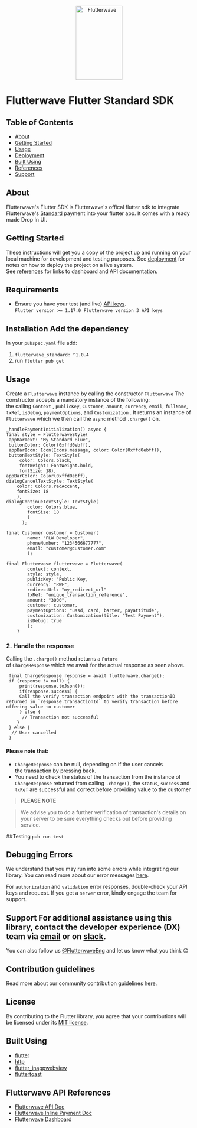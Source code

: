
<p align="center">  
   <img title="Flutterwave" height="200" src="https://flutterwave.com/images/logo-colored.svg" width="50%"/>  
</p>  

# Flutterwave Flutter Standard SDK

## Table of Contents

- [About](#about)
- [Getting Started](#getting-started)
- [Usage](#usage)
- [Deployment](#deployment)
- [Built Using](#build-tools)
- [References](#references)
- [Support](#support)

<a id="about"></a>
## About
Flutterwave's Flutter SDK is Flutterwave's offical flutter sdk to integrate Flutterwave's [Standard](https://developer.flutterwave.com/docs/flutterwave-standard) payment into your flutter app. It comes with a ready made Drop In UI.



<a id="getting-started"></a>

## Getting Started

These instructions will get you a copy of the project up and running on your local machine for development and testing purposes. See [deployment](#deployment) for notes on how to deploy the project on a live system.  
See [references](#references) for links to dashboard and API documentation.

## Requirements
- Ensure you have your test (and live) [API keys](https://developer.flutterwave.com/docs/api-keys).   
  ``` Flutter version >= 1.17.0 Flutterwave version 3 API keys ```

## Installation Add the dependency

In your `pubspec.yaml` file add:

1. `flutterwave_standard: ^1.0.4`
2. run `flutter pub get`  
   <a id="usage"></a>

## Usage

Create a `Flutterwave` instance by calling the constructor `Flutterwave` The constructor accepts a mandatory instance of the following:  
the calling `Context` , `publicKey`, `Customer`, `amount`, `currency`, `email`, `fullName`, `txRef`, `isDebug`, `paymentOptions`, and `Customization` . It returns an instance of `Flutterwave` which we then call the `async` method `.charge()` on.

    _handlePaymentInitialization() async { 
    final style = FlutterwaveStyle(
     appBarText: "My Standard Blue", 
     buttonColor: Color(0xffd0ebff), 
     appBarIcon: Icon(Icons.message, color: Color(0xffd0ebff)),
     buttonTextStyle: TextStyle( 
	     color: Colors.black, 
	     fontWeight: FontWeight.bold, 
	     fontSize: 18), 
    appBarColor: Color(0xffd0ebff), 
    dialogCancelTextStyle: TextStyle(
	    color: Colors.redAccent, 
	    fontSize: 18
	    ),
    dialogContinueTextStyle: TextStyle(
		    color: Colors.blue, 
		    fontSize: 18
		    ) 
		  ); 

    final Customer customer = Customer(
		    name: "FLW Developer", 
		    phoneNumber: "1234566677777", 
		    email: "customer@customer.com"
		    );  
		    
    final Flutterwave flutterwave = Flutterwave(
		    context: context, 
		    style: style, 
		    publicKey: "Public Key, 
		    currency: "RWF", 
		    redirectUrl: "my_redirect_url" 
		    txRef: "unique_transaction_reference", 
		    amount: "3000", 
		    customer: customer, 
		    paymentOptions: "ussd, card, barter, payattitude", 
		    customization: Customization(title: "Test Payment"),
		    isDebug: true
		    ); 
		} 

### 2. Handle the response

Calling the `.charge()` method returns a `Future`  
of `ChargeResponse` which we await for the actual response as seen above.



     final ChargeResponse response = await flutterwave.charge(); 
     if (response != null) { 
	     print(response.toJson()); 
		 if(response.success) { 
		 Call the verify transaction endpoint with the transactionID returned in `response.transactionId` to verify transaction before offering value to customer 
		 } else { 
		  // Transaction not successful 
		} 
	 } else {
	  // User cancelled 
	 }

#### Please note that:
- `ChargeResponse` can be null, depending on if the user cancels  
  the transaction by pressing back.
- You need to check the status of the transaction from the instance of `ChargeResponse` returned from calling `.charge()`, the `status`, `success` and `txRef` are successful and correct before providing value to the customer

>  **PLEASE NOTE**

> We advise you to do a further verification of transaction's details on your server to be sure everything checks out before providing service.  
<a id="deployment"></a>


##Testing
`pub run test`

## Debugging Errors
We understand that you may run into some errors while integrating our library. You can read more about our error messages [here](https://developer.flutterwave.com/docs/integration-guides/errors).

For `authorization` and `validation` error responses, double-check your API keys and request. If you get a `server` error, kindly engage the team for support.

<a id="support"></a>
## Support For additional assistance using this library, contact the developer experience (DX) team via [email](mailto:developers@flutterwavego.com) or on [slack](https://bit.ly/34Vkzcg).

You can also follow us [@FlutterwaveEng](https://twitter.com/FlutterwaveEng) and let us know what you think 😊

## Contribution guidelines
Read more about our community contribution guidelines [here](https://www.notion.so/flutterwavego/Community-contribution-guide-ca1d8a876ba04d45ab4b663c758ae42a).

## License
By contributing to the Flutter library, you agree that your contributions will be licensed under its [MIT license](https://opensource.org/licenses/MIT).

## Built Using
- [flutter](https://flutter.dev/)
- [http](https://pub.dev/packages/http)
- [flutter_inappwebview](https://pub.dev/packages/flutter_inappwebview)
- [fluttertoast](https://pub.dev/packages/fluttertoast)

<a id="references"></a>
## Flutterwave API  References

- [Flutterwave API Doc](https://developer.flutterwave.com/docs)
- [Flutterwave Inline Payment Doc](https://developer.flutterwave.com/docs/flutterwave-inline)
- [Flutterwave Dashboard](https://dashboard.flutterwave.com/login)